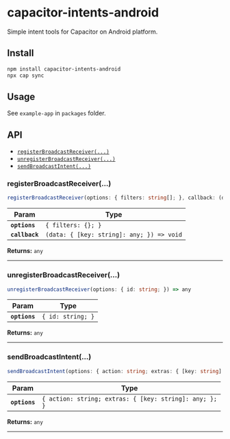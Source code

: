 # capacitor-intents-android 

Simple intent tools for Capacitor on Android platform.

## Install

```bash
npm install capacitor-intents-android
npx cap sync
```

## Usage

See `example-app` in `packages` folder.

## API

<docgen-index>

* [`registerBroadcastReceiver(...)`](#registerbroadcastreceiver)
* [`unregisterBroadcastReceiver(...)`](#unregisterbroadcastreceiver)
* [`sendBroadcastIntent(...)`](#sendbroadcastintent)

</docgen-index>

<docgen-api>
<!--Update the source file JSDoc comments and rerun docgen to update the docs below-->

### registerBroadcastReceiver(...)

```typescript
registerBroadcastReceiver(options: { filters: string[]; }, callback: (data: { [key: string]: any; }) => void) => any
```

| Param          | Type                                                    |
| -------------- | ------------------------------------------------------- |
| **`options`**  | <code>{ filters: {}; }</code>                           |
| **`callback`** | <code>(data: { [key: string]: any; }) =&gt; void</code> |

**Returns:** <code>any</code>

--------------------


### unregisterBroadcastReceiver(...)

```typescript
unregisterBroadcastReceiver(options: { id: string; }) => any
```

| Param         | Type                         |
| ------------- | ---------------------------- |
| **`options`** | <code>{ id: string; }</code> |

**Returns:** <code>any</code>

--------------------


### sendBroadcastIntent(...)

```typescript
sendBroadcastIntent(options: { action: string; extras: { [key: string]: any; }; }) => any
```

| Param         | Type                                                             |
| ------------- | ---------------------------------------------------------------- |
| **`options`** | <code>{ action: string; extras: { [key: string]: any; }; }</code> |

**Returns:** <code>any</code>

--------------------

</docgen-api>
